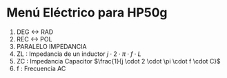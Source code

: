 # Menú Eléctrico para HP50g

1. DEG <-> RAD
2. REC <-> POL
3. PARALELO IMPEDANCIA
4. ZL : Impedancia de un inductor $j \cdot 2  \cdot \pi \cdot f \cdot L$
5. ZC : Impedancia Capacitor $\frac{1}{j \cdot 2 \cdot \pi \cdot f \cdot C}$
6. f : Frecuencia AC
